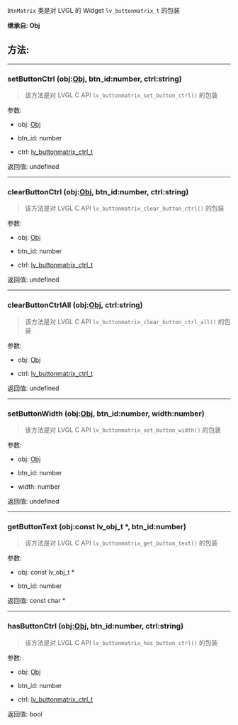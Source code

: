 `BtnMatrix` 类是对 LVGL 的 Widget `lv_buttonmatrix_t` 的包装

**继承自: Obj**

## 方法:

-----

### setButtonCtrl (obj:[Obj](../Obj), btn_id:number, ctrl:string)

> 该方法是对 LVGL C API `lv_buttonmatrix_set_button_ctrl()` 的包装

参数:

* obj: [Obj](../Obj)

* btn_id: number

* ctrl: [lv_buttonmatrix_ctrl_t](../const/#lv_buttonmatrix_ctrl_t)

返回值:
undefined

-----

### clearButtonCtrl (obj:[Obj](../Obj), btn_id:number, ctrl:string)

> 该方法是对 LVGL C API `lv_buttonmatrix_clear_button_ctrl()` 的包装

参数:

* obj: [Obj](../Obj)

* btn_id: number

* ctrl: [lv_buttonmatrix_ctrl_t](../const/#lv_buttonmatrix_ctrl_t)

返回值:
undefined

-----

### clearButtonCtrlAll (obj:[Obj](../Obj), ctrl:string)

> 该方法是对 LVGL C API `lv_buttonmatrix_clear_button_ctrl_all()` 的包装

参数:

* obj: [Obj](../Obj)

* ctrl: [lv_buttonmatrix_ctrl_t](../const/#lv_buttonmatrix_ctrl_t)

返回值:
undefined

-----

### setButtonWidth (obj:[Obj](../Obj), btn_id:number, width:number)

> 该方法是对 LVGL C API `lv_buttonmatrix_set_button_width()` 的包装

参数:

* obj: [Obj](../Obj)

* btn_id: number

* width: number

返回值:
undefined

-----

### getButtonText (obj:const lv_obj_t *, btn_id:number)

> 该方法是对 LVGL C API `lv_buttonmatrix_get_button_text()` 的包装

参数:

* obj: const lv_obj_t *

* btn_id: number

返回值:
const char *

-----

### hasButtonCtrl (obj:[Obj](../Obj), btn_id:number, ctrl:string)

> 该方法是对 LVGL C API `lv_buttonmatrix_has_button_ctrl()` 的包装

参数:

* obj: [Obj](../Obj)

* btn_id: number

* ctrl: [lv_buttonmatrix_ctrl_t](../const/#lv_buttonmatrix_ctrl_t)

返回值:
bool


